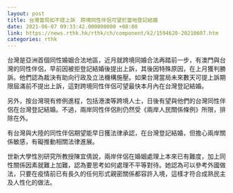 ```yaml
---
layout: post
title: 台灣當局如不提上訴　跨境同性伴侶可望於當地登記結婚
date: 2021-06-07 09:33:42.000000000 +08:00
link: https://news.rthk.hk/rthk/ch/component/k2/1594620-20210607.htm
categories: rthk
---
```


台灣是亞洲首個同性婚姻合法地區，近月就跨境同婚合法再踏前一步，有澳門與台灣的同性伴侶，早前因被拒登記結婚後提出上訴，其後因特殊原因，在上月獲判勝訴。他們認為裁決有助向行政及立法機構施壓。如果台灣當局未來數天可提上訴期限屆滿前不提出上訴，這對跨境同性伴侶可望最快本月內在台灣登記結婚。

另外，按台灣現有修例進程，包括港澳等跨境人士，日後有望與他們的台灣同性伴侶在台灣登記結婚。不過，兩岸同性伴侶則仍然受《兩岸人民關係條例》所限，排除在外。

有台灣與大陸的同性伴侶期望能早日獲法律承認，在台灣登記結婚，但擔心兩岸關係敏感，有礙推動相關法律進展。

世新大學性別研究所教授陳宜倩說，兩岸伴侶在婚姻處理上本來已有難度，加上同性關係因素就難上加難，認為要思考如何處理不平等對待。她認為可以參考外國做法，只要在疫情前已有長久的任何形式親密關係都容許入境，這樣才符合成熟民主及人性化的做法。
